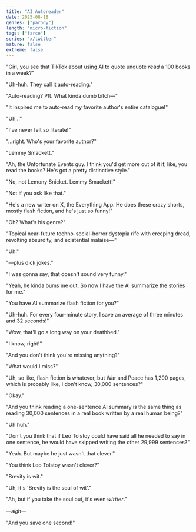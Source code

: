 ```yaml
---
title: "AI Autoreader"
date: 2025-08-18
genres: ["parody"]
length: "micro-fiction"
tags: ["farce"]
series: "x/twitter"
mature: false
extreme: false
---
```

"Girl, you see that TikTok about using AI to quote unquote 𝘳𝘦𝘢𝘥 a 100 books in a week?"

"Uh-huh. They call it auto-reading."

"Auto-reading? Pft. What kinda dumb bitch—"

"It inspired me to auto-read my favorite author's entire catalogue!"

"Uh..."

"I've never felt so literate!"

"...right. Who's your favorite author?"

"Lemmy Smackett."

"Ah, the Unfortunate Events guy. I think you'd get more out of it if, like, you read the books? He's got a pretty distinctive style."

"No, not Lemony Snicket. Lemmy Smackett!"

"Not if you ask like that."

"He's a new writer on X, the Everything App. He does these crazy shorts, mostly flash fiction, and he's just so funny!"

"Oh? What's his genre?"

"Topical near-future techno-social-horror dystopia rife with creeping dread, revolting absurdity, and existential malaise—"

"Uh."

"—plus dick jokes."

"I was gonna say, that doesn't sound very funny."

"Yeah, he kinda bums me out. So now I have the AI summarize the stories for me."

"You have AI summarize flash fiction for you?"

"Uh-huh. For every four-minute story, I save an average of three minutes and 32 seconds!"

"Wow, that'll go a long way on your deathbed."

"I know, right!"

"And you don't think you're missing anything?"

"What would I miss?"

"Uh, so like, flash fiction is whatever, but War and Peace has 1,200 pages, which is probably like, I don't know, 30,000 sentences?"

"Okay."

"And you think reading a one-sentence AI summary is the same thing as reading 30,000 sentences in a real book written by a real human being?"

"Uh huh."

"Don't you think that if Leo Tolstoy could have said all he needed to say in one sentence, he would have skipped writing the other 29,999 sentences?"

"Yeah. But maybe he just wasn't that clever."

"You think Leo Tolstoy wasn't clever?"

"Brevity is wit."

"Uh, it's 'Brevity is the soul of wit'."

"Ah, but if you take the soul out, it's even 𝘸𝘪𝘵𝘵𝘪𝘦𝘳."

—𝑠𝑖𝑔ℎ—

"And you save one second!"
